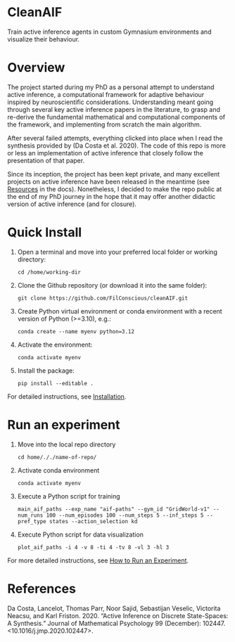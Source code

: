 

# CleanAIF

Train active inference agents in custom Gymnasium environments and visualize their behaviour.


# Overview

The project started during my PhD as a personal attempt to understand active inference, a computational framework for adaptive behaviour inspired by neuroscientific considerations. Understanding meant going through several key active inference papers in the literature, to grasp and re-derive the fundamental mathematical and computational components of the framework, and implementing from scratch the main algorithm.

After several failed attempts, everything clicked into place when I read the synthesis provided by (Da Costa et al. 2020). The code of this repo is more or less an implementation of active inference that closely follow the presentation of that paper.

Since its inception, the project has been kept private, and many excellent projects on active inference have been released in the meantime (see [Resources](docs/aif-gym-docs.md) in the docs). Nonetheless, I decided to make the repo public at the end of my PhD journey in the hope that it may offer another didactic version of active inference (and for closure).


# Quick Install

1.  Open a terminal and move into your preferred local folder or working directory:
    
    `cd /home/working-dir`

2.  Clone the Github repository (or download it into the same folder):
    
    `git clone https://github.com/FilConscious/cleanAIF.git`

3.  Create Python virtual environment or conda environment with a recent version of Python (>=3.10), e.g.:
    
    `conda create --name myenv python=3.12`

4.  Activate the environment:
    
    `conda activate myenv`

5.  Install the package:
    
    `pip install --editable .`

For detailed instructions, see [Installation](docs/aif-gym-docs.md).


# Run an experiment

1.  Move into the local repo directory
    
    `cd home/././name-of-repo/`

2.  Activate conda environment
    
    `conda activate myenv`

3.  Execute a Python script for training
    
    `main_aif_paths --exp_name "aif-paths" --gym_id "GridWorld-v1" --num_runs 100 --num_episodes 100 --num_steps 5 --inf_steps 5 --pref_type states --action_selection kd`

4.  Execute Python script for data visualization
    
    `plot_aif_paths -i 4 -v 8 -ti 4 -tv 8 -vl 3 -hl 3`

For more detailed instructions, see [How to Run an Experiment](docs/aif-gym-docs.md).


# References

Da Costa, Lancelot, Thomas Parr, Noor Sajid, Sebastijan Veselic, Victorita Neacsu, and Karl Friston. 2020. “Active Inference on Discrete State-Spaces: A Synthesis.” Journal of Mathematical Psychology 99 (December): 102447. <10.1016/j.jmp.2020.102447>.

